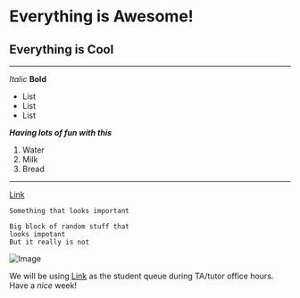 # Everything is Awesome!

Everything is Cool
------------------
---
*Italic*
**Bold**

* List
* List
* List

***Having lots of fun with this***

1. Water
2. Milk
3. Bread

***
[Link](https://thetalan.github.io/cse15l-lab-reports/lab2test.html)

`Something that looks important`

```
Big block of random stuff that
looks impotant
But it really is not
```


![Image](https://st.depositphotos.com/1359043/1436/i/950/depositphotos_14367691-stock-photo-blue-violet-butterfly-isolated-on.jpg)


We will be using [Link](https://autograder.ucsd.edu) as the student queue during TA/tutor office hours.
Have a _nice_ week!
